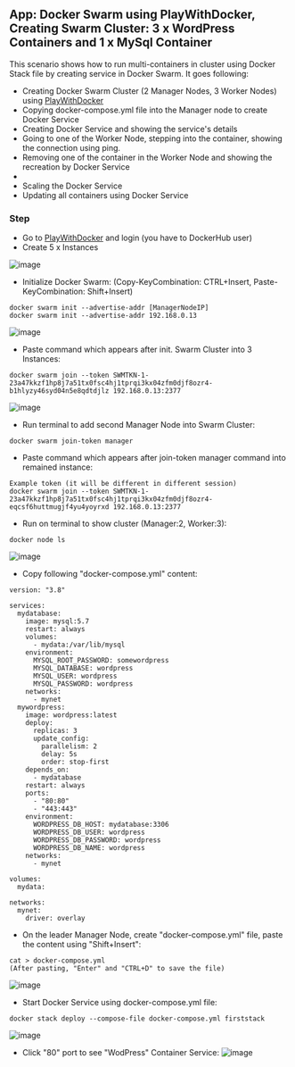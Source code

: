 ## App: Docker Swarm using PlayWithDocker, Creating Swarm Cluster: 3 x WordPress Containers and 1 x MySql Container

This scenario shows how to run multi-containers in cluster using Docker Stack file by creating service in Docker Swarm. It goes following:
- Creating Docker Swarm Cluster (2 Manager Nodes, 3 Worker Nodes) using [PlayWithDocker](https://labs.play-with-docker.com/)
- Copying docker-compose.yml file into the Manager node to create Docker Service
- Creating Docker Service and showing the service's details
- Going to one of the Worker Node, stepping into the container, showing the connection using ping.
- Removing one of the container in the Worker Node and showing the recreation by Docker Service
-
- Scaling the Docker Service
- Updating all containers using Docker Service 

### Step

- Go to [PlayWithDocker](https://labs.play-with-docker.com/) and login (you have to DockerHub user)
- Create 5 x Instances

![image](https://user-images.githubusercontent.com/10358317/113414275-edf01100-93bc-11eb-92cb-c64b63882ea9.png)

- Initialize Docker Swarm: (Copy-KeyCombination: CTRL+Insert, Paste-KeyCombination: Shift+Insert)
```
docker swarm init --advertise-addr [ManagerNodeIP]
docker swarm init --advertise-addr 192.168.0.13 
```
![image](https://user-images.githubusercontent.com/10358317/113414610-aae26d80-93bd-11eb-8358-a4790583b3b5.png)

- Paste command which appears after init. Swarm Cluster into 3 Instances:
```
docker swarm join --token SWMTKN-1-23a47kkzf1hp8j7a51tx0fsc4hj1tprqi3kx04zfm0djf8ozr4-b1hlyzy46syd04n5e8qdtdjlz 192.168.0.13:2377
```
![image](https://user-images.githubusercontent.com/10358317/113415691-0ada1380-93c0-11eb-8f1d-11da8c29eab2.png)

- Run terminal to add second Manager Node into Swarm Cluster:
```
docker swarm join-token manager
```
- Paste command which appears after join-token manager command into remained instance: 
```
Example token (it will be different in different session)
docker swarm join --token SWMTKN-1-23a47kkzf1hp8j7a51tx0fsc4hj1tprqi3kx04zfm0djf8ozr4-eqcsf6huttmugjf4yu4yoyrxd 192.168.0.13:2377
```
- Run on terminal to show cluster (Manager:2, Worker:3):
```
docker node ls
```
![image](https://user-images.githubusercontent.com/10358317/113415443-8091af80-93bf-11eb-8454-a2f3341d81a0.png)

- Copy following "docker-compose.yml" content:
```
version: "3.8"

services:
  mydatabase:
    image: mysql:5.7
    restart: always
    volumes: 
      - mydata:/var/lib/mysql
    environment: 
      MYSQL_ROOT_PASSWORD: somewordpress
      MYSQL_DATABASE: wordpress
      MYSQL_USER: wordpress
      MYSQL_PASSWORD: wordpress
    networks:
      - mynet
  mywordpress:
    image: wordpress:latest
    deploy:
      replicas: 3
      update_config:
        parallelism: 2
        delay: 5s
        order: stop-first
    depends_on: 
      - mydatabase
    restart: always
    ports:
      - "80:80"
      - "443:443"
    environment: 
      WORDPRESS_DB_HOST: mydatabase:3306
      WORDPRESS_DB_USER: wordpress
      WORDPRESS_DB_PASSWORD: wordpress
      WORDPRESS_DB_NAME: wordpress
    networks:
      - mynet

volumes:
  mydata:

networks:
  mynet:
    driver: overlay
```
- On the leader Manager Node, create "docker-compose.yml" file, paste the content using "Shift+Insert":
```
cat > docker-compose.yml
(After pasting, "Enter" and "CTRL+D" to save the file)
```
![image](https://user-images.githubusercontent.com/10358317/113416454-ac159980-93c1-11eb-8b6e-cc175eaff8f6.png)

- Start Docker Service using docker-compose.yml file:
```
docker stack deploy --compose-file docker-compose.yml firststack
```
![image](https://user-images.githubusercontent.com/10358317/113416665-19292f00-93c2-11eb-8270-6db81b384363.png)

- Click "80" port to see "WodPress" Container Service:
![image](https://user-images.githubusercontent.com/10358317/113416833-66a59c00-93c2-11eb-89a8-d5b9eadf600f.png)

